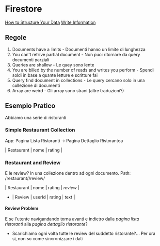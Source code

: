 # Firestore

[How to Structure Your Data](https://www.youtube.com/watch?v=haMOUb3KVSo)
[Write Information](https://angularfirebase.com/lessons/firestore-nosql-data-modeling-by-example/)

## Regole

1. Documents have a limits - Documenti hanno un limite di lunghezza
2. You can't retrive partial document - Non puoi ritornare da query documenti parziali
3. Queries are shallow - Le quey sono lente
4. You are billed by the number of reads and writes you perform - Spendi soldi in base a quante letture e scritture fai
5. Query find document in collections - Le query cercano solo in una collezione di documenti
6. Array are weird - Gli array sono strani (altre traduzioni?)

## Esempio Pratico

Abbiamo una serie di ristoranti

### Simple Restaurant Collection

App: Pagina Lista Ristoranti -> Pagina Dettaglio Ristorantea

| Restaurant | nome | rating |

### Restaurant and Review 

E le review? In una collezione dentro ad ogni documento. Path: /restaurant/<IdRestaurant>/review/<IdReview>

| Restaurant | nome | rating | _review_ |
- | Review | userId | rating | text | 


#### Review Problem

E se l'utente navigandando torna avanti e indietro dalla _pagina lista ristoranti_ alla _pagina dettaglio ristorante_?
- Scarichiamo ogni volta tutte le review del suddetto ristorante?... Per ora si, non so come sincronizzare i dati


